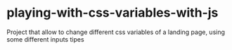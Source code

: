 # playing-with-css-variables-with-js
Project that allow to change different css variables of a landing page, using some different inputs tipes
